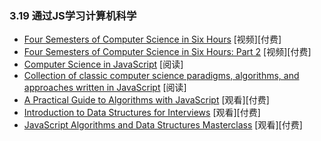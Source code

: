 <!-- 3.19 - Learn Computer Science via JS -->
### 3.19 通过JS学习计算机科学

*   [Four Semesters of Computer Science in Six Hours](https://frontendmasters.com/courses/computer-science/) \[视频\]\[付费\]
*   [Four Semesters of Computer Science in Six Hours: Part 2](https://frontendmasters.com/courses/computer-science-2/) \[视频\]\[付费\]
*   [Computer Science in JavaScript](https://github.com/davidshariff/computer-science) \[阅读\]
*   [Collection of classic computer science paradigms, algorithms, and approaches written in JavaScript](https://github.com/nzakas/computer-science-in-javascript) \[阅读\]
*   [A Practical Guide to Algorithms with JavaScript](https://frontendmasters.com/courses/practical-algorithms/) \[观看\]\[付费\]
*   [Introduction to Data Structures for Interviews](https://frontendmasters.com/courses/data-structures-interviews/) \[观看\]\[付费\]
*   [JavaScript Algorithms and Data Structures Masterclass](https://www.udemy.com/js-algorithms-and-data-structures-masterclass/) \[观看\]\[付费\]
